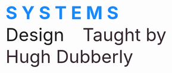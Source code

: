 <html>
  <head>
    <body>
      <p><font style="helvetica" size="45" weight="50"> <strong><font color="#1789FC"> S Y S T E M S </font> </strong>&ensp; Design </font> &emsp; &emsp; <font size="20" color="34252f"> Taught by Hugh Dubberly</font>


